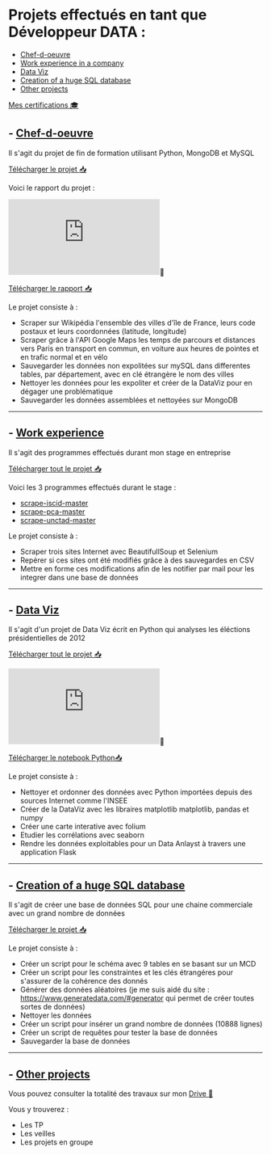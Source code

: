 # Projets effectués en tant que Développeur DATA :
- [Chef-d-oeuvre](https://github.com/pzim-devdata/DATA-developer#--chef-d-oeuvre)
- [Work experience in a company](https://github.com/pzim-devdata/DATA-developer#--work-experience)
- [Data Viz](https://github.com/pzim-devdata/DATA-developer#--data-viz)
- [Creation of a huge SQL database](https://github.com/pzim-devdata/DATA-developer#--creation-of-a-huge-sql-database)
- [Other projects](https://github.com/pzim-devdata/DATA-developer/blob/master/README.md#--other-projects)


[Mes certifications 🎓](https://github.com/pzim-devdata/Certifications/blob/master/README.md)


## - [Chef-d-oeuvre](https://github.com/pzim-devdata/DATA-developer/tree/master/chef-d'oeuvre)
Il s'agit du projet de fin de formation utilisant Python, MongoDB et MySQL

[Télécharger le projet :inbox_tray:](https://github.com/pzim-devdata/dev-data/raw/master/chef-d'oeuvre/chef_d_oeuvre.zip)

Voici le rapport du projet :

![Consulter le rapport ](https://github.com/pzim-devdata/DATA-developer/blob/master/chef-d'oeuvre/Rapport.pdf):blue_book:

[Télécharger le rapport :inbox_tray:](https://github.com/pzim-devdata/dev-data/raw/master/chef-d'oeuvre/Rapport.pdf)


Le projet consiste à :

- Scraper sur Wikipédia l'ensemble des villes d'île de France, leurs code postaux et leurs coordonnées (latitude, longitude)
- Scraper grâce à l'API Google Maps les temps de parcours et distances vers Paris en transport en commun, en voiture aux heures de pointes et en trafic normal et en vélo
- Sauvegarder les données non expolitées sur mySQL dans differentes tables, par département, avec en clé étrangère le nom des villes
- Nettoyer les données pour les expoliter et créer de la DataViz pour en dégager une problématique
- Sauvegarder les données assemblées et nettoyées sur MongoDB

--------------------------------------------

## - [Work experience](https://github.com/pzim-devdata/DATA-developer/tree/master/work%20experience)
Il s'agit des programmes effectués durant mon stage en entreprise

[Télécharger tout le projet :inbox_tray:](https://github.com/pzim-devdata/DATA-developer/releases/download/V1.0.0/work-experiencer.zip)

Voici les 3 programmes effectués durant le stage :

- [scrape-iscid-master](https://github.com/pzim-devdata/DATA-developer/tree/master/work%20experience/scrape-icsid-master)
- [scrape-pca-master](https://github.com/pzim-devdata/DATA-developer/tree/master/work%20experience/scrape-pca-master)
- [scrape-unctad-master](https://github.com/pzim-devdata/DATA-developer/tree/master/work%20experience/scrape-unctad-master)

Le projet consiste à :
- Scraper trois sites Internet avec BeautifullSoup et Selenium
- Repérer si ces sites ont été modifiés grâce à des sauvegardes en CSV 
- Mettre en forme ces modifications afin de les notifier par mail pour les integrer dans une base de données

--------------------------------------------

## - [Data Viz](https://github.com/pzim-devdata/DATA-developer/tree/master/data-viz)
Il s'agit d'un projet de Data Viz écrit en Python qui analyses les éléctions présidentielles de 2012

[Télécharger tout le projet :inbox_tray:](https://github.com/pzim-devdata/DATA-developer/releases/download/V1.0.0/data-viz.zip)

![Consulter le notebook Python](https://github.com/pzim-devdata/DATA-developer/blob/master/data-viz/Projet%20%C3%A9l%C3%A9ctions.pdf):blue_book:

[Télécharger le notebook Python:inbox_tray:](https://github.com/pzim-devdata/DATA-developer/raw/master/data-viz/Projet%20%C3%A9l%C3%A9ctions.pdf)


Le projet consiste à :

- Nettoyer et ordonner des données avec Python importées depuis des sources Internet comme l'INSEE
- Créer de la DataViz avec les libraires matplotlib matplotlib, pandas et numpy
- Créer une carte interative avec folium
- Etudier les corrélations avec seaborn
- Rendre les données exploitables pour un Data Anlayst à travers une application Flask

--------------------------------------------

## - [Creation of a huge SQL database](https://github.com/pzim-devdata/DATA-developer/tree/master/creation%20of%20a%20huge%20SQL%20database)
Il s'agit de créer une base de données SQL pour une chaine commerciale avec un grand nombre de données 

[Télécharger le projet :inbox_tray:](https://github.com/pzim-devdata/DATA-developer/releases/download/V1.0.0/creation.of.a.huge.SQL.database.zip)

Le projet consiste à :
- Créer un script pour le schéma avec 9 tables en se basant sur un MCD
- Créer un script pour les constraintes et les clés étrangéres pour s'assurer de la cohérence des donnés
- Générer des données aléatoires (je me suis aidé du site : https://www.generatedata.com/#generator qui permet de créer toutes sortes de données)
- Nettoyer les données
- Créer un script pour insérer un grand nombre de données (10888 lignes)
- Créer un script de requêtes pour tester la base de données
- Sauvegarder la base de données

--------------------------------------------

## - [Other projects](https://drive.google.com/open?id=1cQq2cGvo1ENwOm2BFHG41D25A-qA1RSS)
Vous pouvez consulter la totalité des travaux sur mon [Drive :blue_book:](https://drive.google.com/open?id=1cQq2cGvo1ENwOm2BFHG41D25A-qA1RSS)

Vous y trouverez :
- Les TP
- Les veilles
- Les projets en groupe







